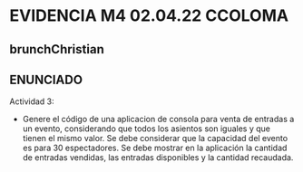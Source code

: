 # EVIDENCIA M4 02.04.22 CCOLOMA

## brunchChristian

## ENUNCIADO
Actividad 3:

- Genere el código de una aplicacion  de consola para venta de entradas a un evento, considerando que todos los asientos son iguales y que tienen el mismo valor. Se debe considerar que la capacidad del evento es para 30 espectadores. Se debe mostrar en la aplicación la cantidad de entradas vendidas, las entradas disponibles y la cantidad recaudada.
